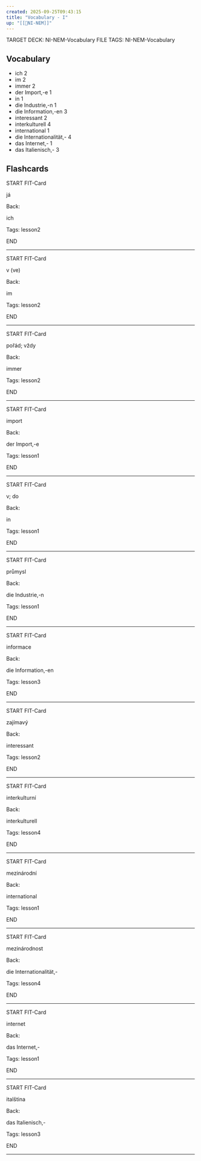 ```yaml
---
created: 2025-09-25T09:43:15
title: "Vocabulary - I"
up: "[[📖NI-NEM]]"
---
```


TARGET DECK: NI-NEM-Vocabulary
FILE TAGS: NI-NEM-Vocabulary

## Vocabulary
- ich 2
- im 2
- immer 2
- der Import,-e 1
- in 1
- die Industrie,-n 1
- die Information,-en 3
- interessant 2
- interkulturell 4
- international 1
- die Internationalität,- 4
- das Internet,- 1
- das Italienisch,- 3

## Flashcards

START
FIT-Card

já

Back:

ich

Tags: lesson2
<!--ID: 1758825180039-->
END

---

START
FIT-Card

v (ve)

Back:

im

Tags: lesson2
<!--ID: 1758825180042-->
END

---

START
FIT-Card

pořád; vždy

Back:

immer

Tags: lesson2
<!--ID: 1758825180045-->
END

---

START
FIT-Card

import

Back:

der Import,-e

Tags: lesson1
<!--ID: 1758825180048-->
END

---

START
FIT-Card

v; do

Back:

in

Tags: lesson1
<!--ID: 1758825180051-->
END

---

START
FIT-Card

průmysl

Back:

die Industrie,-n

Tags: lesson1
<!--ID: 1758825180053-->
END

---

START
FIT-Card

informace

Back:

die Information,-en

Tags: lesson3
<!--ID: 1758825180056-->
END

---

START
FIT-Card

zajímavý

Back:

interessant

Tags: lesson2
<!--ID: 1758825180058-->
END

---

START
FIT-Card

interkulturní

Back:

interkulturell

Tags: lesson4
<!--ID: 1758825180061-->
END

---

START
FIT-Card

mezinárodní

Back:

international

Tags: lesson1
<!--ID: 1758825180064-->
END

---

START
FIT-Card

mezinárodnost

Back:

die Internationalität,-

Tags: lesson4
<!--ID: 1758825180067-->
END

---

START
FIT-Card

internet

Back:

das Internet,-

Tags: lesson1
<!--ID: 1758825180069-->
END

---

START
FIT-Card

italština

Back:

das Italienisch,-

Tags: lesson3
<!--ID: 1758825180072-->
END

---
